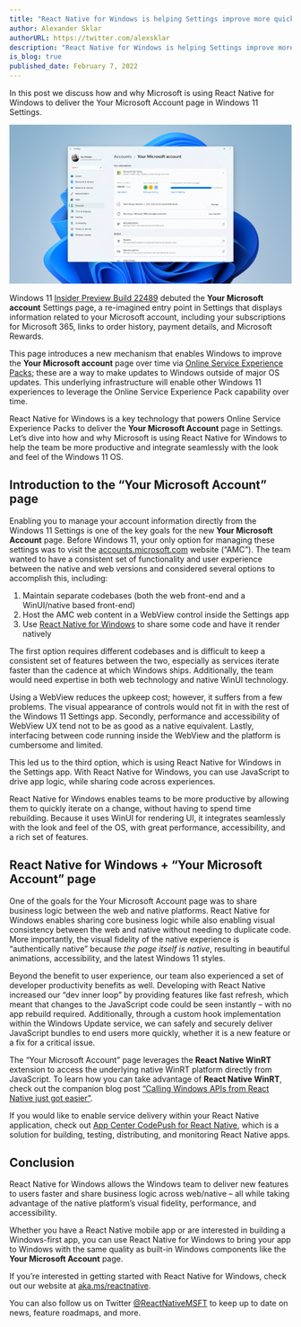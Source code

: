```yaml
---
title: "React Native for Windows is helping Settings improve more quickly"
author: Alexander Sklar
authorURL: https://twitter.com/alexsklar
description: "React Native for Windows is helping Settings improve more quickly"
is_blog: true
published_date: February 7, 2022
---
```


In this post we discuss how and why Microsoft is using React Native for Windows to deliver the Your Microsoft Account page in Windows 11 Settings.

<!--truncate-->

![The "Your Microsoft account" page in Windows 11 Settings](assets/settings.png)

Windows 11 [Insider Preview Build 22489](https://blogs.windows.com/windows-insider/2021/10/27/announcing-windows-11-insider-preview-build-22489/) debuted the **Your Microsoft account** Settings page, a re-imagined entry point in Settings that displays information related to your Microsoft account, including your subscriptions for Microsoft 365, links to order history, payment details, and Microsoft Rewards. 

This page introduces a new mechanism that enables Windows to improve the **Your Microsoft account** page over time via [Online Service Experience Packs](https://blogs.windows.com/windows-insider/2021/10/27/announcing-windows-11-insider-preview-build-22489/); these are a way to make updates to Windows outside of major OS updates. This underlying infrastructure will enable other Windows 11 experiences to leverage the Online Service Experience Pack capability over time.

React Native for Windows is a key technology that powers Online Service Experience Packs to deliver the **Your Microsoft Account** page in Settings. Let’s dive into how and why Microsoft is using React Native for Windows to help the team be more productive and integrate seamlessly with the look and feel of the Windows 11 OS.

## Introduction to the “Your Microsoft Account” page
Enabling you to manage your account information directly from the Windows 11 Settings is one of the key goals for the new **Your Microsoft Account** page. Before Windows 11, your only option for managing these settings was to visit the [accounts.microsoft.com](https://accounts.microsoft.com) website (“AMC”). The team wanted to have a consistent set of functionality and user experience between the native and web versions and considered several options to accomplish this, including: 
1.  Maintain separate codebases (both the web front-end and a WinUI/native based front-end)
1.  Host the AMC web content in a WebView control inside the Settings app
1.  Use [React Native for Windows](https://microsoft.github.io/react-native-windows/) to share some code and have it render natively

The first option requires different codebases and is difficult to keep a consistent set of features between the two, especially as services iterate faster than the cadence at which Windows ships. Additionally, the team would need expertise in both web technology and native WinUI technology.  

Using a WebView reduces the upkeep cost; however, it suffers from a few problems. The visual appearance of controls would not fit in with the rest of the Windows 11 Settings app. Secondly, performance and accessibility of WebView UX tend not to be as good as a native equivalent. Lastly, interfacing between code running inside the WebView and the platform is cumbersome and limited.

This led us to the third option, which is using React Native for Windows in the Settings app. With React Native for Windows, you can use JavaScript to drive app logic, while sharing code across experiences.

React Native for Windows enables teams to be more productive by allowing them to quickly iterate on a change, without having to spend time rebuilding. Because it uses WinUI for rendering UI, it integrates seamlessly with the look and feel of the OS, with great performance, accessibility, and a rich set of features.

## React Native for Windows + “Your Microsoft Account” page
One of the goals for the Your Microsoft Account page was to share business logic between the web and native platforms. React Native for Windows enables sharing core business logic while also enabling visual consistency between the web and native without needing to duplicate code. More importantly, the visual fidelity of the native experience is “authentically native” because _the page itself is native_, resulting in beautiful animations, accessibility, and the latest Windows 11 styles.

Beyond the benefit to user experience, our team also experienced a set of developer productivity benefits as well. Developing with React Native increased our “dev inner loop” by providing features like fast refresh, which meant that changes to the JavaScript code could be seen instantly – with no app rebuild required. Additionally, through a custom hook implementation within the Windows Update service, we can safely and securely deliver JavaScript bundles to end users more quickly, whether it is a new feature or a fix for a critical issue.

The “Your Microsoft Account” page leverages the **React Native WinRT** extension to access the underlying native WinRT platform directly from JavaScript. To learn how you can take advantage of **React Native WinRT**, check out the companion blog post [“Calling Windows APIs from React Native just got easier”](https://aka.ms/rnwinrtblog).

If you would like to enable service delivery within your React Native application, check out [App Center CodePush for React Native](https://github.com/Microsoft/react-native-code-push), which is a solution for building, testing, distributing, and monitoring React Native apps. 

## Conclusion 

React Native for Windows allows the Windows team to deliver new features to users faster and share business logic across web/native – all while taking advantage of the native platform’s visual fidelity, performance, and accessibility. 

Whether you have a React Native mobile app or are interested in building a Windows-first app, you can use React Native for Windows to bring your app to Windows with the same quality as built-in Windows components like the **Your Microsoft Account** page. 

If you’re interested in getting started with React Native for Windows, check out our website at [aka.ms/reactnative](https://aka.ms/reactnative). 

You can also follow us on Twitter [@ReactNativeMSFT](https://twitter.com/reactnativemsft) to keep up to date on news, feature roadmaps, and more. 

